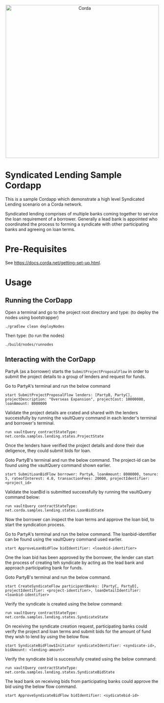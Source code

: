 <p align="center">
  <img src="https://www.corda.net/wp-content/uploads/2016/11/fg005_corda_b.png" alt="Corda" width="500">
</p>

# Syndicated Lending Sample Cordapp

This is a sample Cordapp which demonstrate a high level Syndicated Lending scenario on a Corda network. 

Syndicated lending comprises of multiple banks coming together to service the loan requirement of a borrower. 
Generally a lead bank is appointed who coordinated the process to forming a syndicate with other participating banks 
and agreeing on loan terms.

# Pre-Requisites

See https://docs.corda.net/getting-set-up.html.

# Usage

## Running the CorDapp

Open a terminal and go to the project root directory and type: (to deploy the nodes using bootstrapper)
```
./gradlew clean deployNodes
```
Then type: (to run the nodes)
```
./build/nodes/runnodes
```

## Interacting with the CorDapp

PartyA (as a borrower) starts the `SubmitProjectProposalFlow` in order to submit the project details to a group of 
lenders and request for funds. 

Go to PartyA's terminal and run the below command

```
start SubmitProjectProposalFlow lenders: [PartyB, PartyC], projectDescription: "Overseas Expansion", projectCost: 10000000, loanAmount: 8000000 
```

Validate the project details are crated and shared with the lenders successfully by running the vaultQuery command in each 
lender's terminal and borrower's terminal.

```
run vaultQuery contractStateType: net.corda.samples.lending.states.ProjectState
```

Once the lenders have verified the project details and done their due deligence, they could submit bids for loan.

Goto PartyB's terminal and run the below command. The project-id can be found using the vaultQuery command shown earlier.

```
start SubmitLoanBidFlow borrower: PartyA, loanAmount: 8000000, tenure: 5, rateofInterest: 4.0, transactionFees: 20000, projectIdentifier: <project_id>
```

Validate the loanBid is submitted successfully by running the vaultQuery command below:

```
run vaultQuery contractStateType: net.corda.samples.lending.states.LoanBidState
```

Now the borrower can inspect the loan terms and approve the loan bid, to start the syndication process.

Go to PartyA's terminal and run the below command. The loanbid-identifier can be found using the vaultQuery command used earlier.

```
start ApproveLoanBidFlow bidIdentifier: <loanbid-identifier>
```

One the loan bid has been approved by the borrower, the lender can start the process of creating teh syndicate by
acting as the lead bank and approach participating bank for funds.

Goto PartyB's terminal and run the below command.

```
start CreateSyndicateFlow participantBanks: [PartyC, PartyD], projectIdentifier: <project-identifier>, loanDetailIdentifier: <loanbid-identifier>
```

Verify the syndicate is created using the below command:

```
run vaultQuery contractStateType: net.corda.samples.lending.states.SyndicateState 
```

On receiving the syndicate creation request, participating banks could verify the project and loan terms and submit
bids for the amount of fund they wish to lend by using the below flow.

```
start SyndicateBidFlow$Initiator syndicateIdentifier: <syndicate-id>, bidAmount: <lending-amount>
```

Verify the syndicate bid is successfully created using the below command:

```
run vaultQuery contractStateType: net.corda.samples.lending.states.SyndicateBidState
```

The lead bank on receiving bids from participating banks could approve the bid using the below flow command.

```
start ApproveSyndicateBidFlow bidIdentifier: <sydicatebid-id>
```